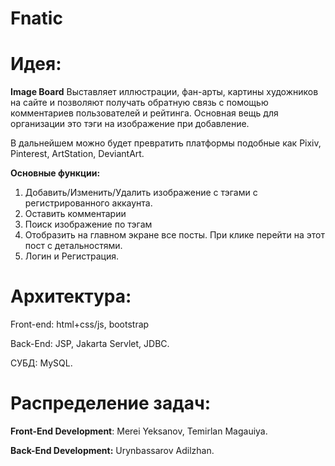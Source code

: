 # Fnatic

# **Идея:** 
**Image Board**
Выставляет иллюстрации, фан-арты, картины художников на сайте и позволяют получать обратную связь с помощью комментариев пользователей и рейтинга. Основная вещь для организации это тэги на изображение при добавление.

В дальнейшем можно будет превратить платформы подобные как Pixiv, Pinterest, ArtStation, DeviantArt. 

**Основные функции:**
1. Добавить/Изменить/Удалить изображение с тэгами с регистрированного аккаунта.
2. Оставить комментарии
3. Поиск изображение по тэгам
4. Отобразить на главном экране все посты. При клике перейти на этот пост с детальностями.
5. Логин и Регистрация.

# **Архитектура:**

Front-end: html+css/js, bootstrap

Back-End: JSP, Jakarta Servlet, JDBC.

СУБД: MySQL.


# **Распределение задач**:

**Front-End Development**: Merei Yeksanov, Temirlan Magauiya.

**Back-End Development:** Urynbassarov Adilzhan.
